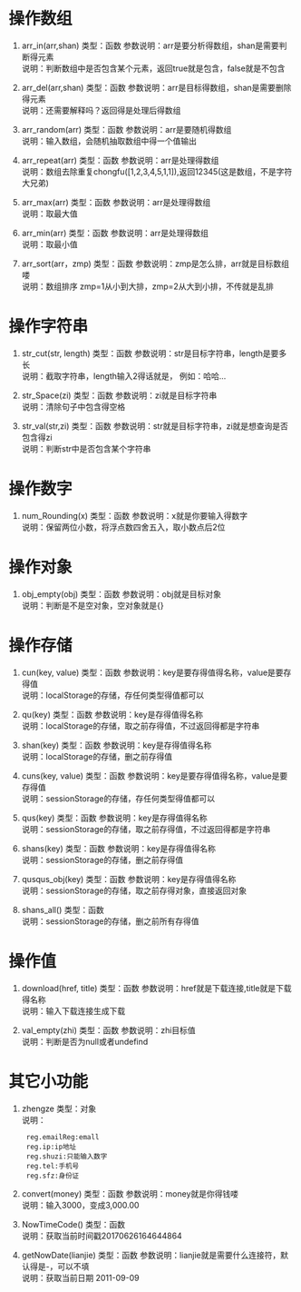# 操作数组
1. arr_in(arr,shan) 类型：函数        参数说明：arr是要分析得数组，shan是需要判断得元素  
    说明：判断数组中是否包含某个元素，返回true就是包含，false就是不包含

2. arr_del(arr,shan) 类型：函数        参数说明：arr是目标得数组，shan是需要删除得元素  
    说明：还需要解释吗？返回得是处理后得数组

3. arr_random(arr) 类型：函数        参数说明：arr是要随机得数组  
    说明：输入数组，会随机抽取数组中得一个值输出

4. arr_repeat(arr) 类型：函数        参数说明：arr是处理得数组  
    说明：数组去除重复chongfu([1,2,3,4,5,1,1]),返回12345(这是数组，不是字符大兄弟)

5. arr_max(arr) 类型：函数        参数说明：arr是处理得数组  
    说明：取最大值

6. arr_min(arr) 类型：函数        参数说明：arr是处理得数组  
    说明：取最小值

7. arr_sort(arr，zmp) 类型：函数        参数说明：zmp是怎么排，arr就是目标数组喽  
    说明：数组排序 zmp=1从小到大排，zmp=2从大到小排，不传就是乱排

# 操作字符串
1. str_cut(str, length) 类型：函数        参数说明：str是目标字符串，length是要多长  
    说明：截取字符串，length输入2得话就是，  例如：哈哈...

2. str_Space(zi) 类型：函数        参数说明：zi就是目标字符串  
    说明：清除句子中包含得空格
    
3. str_val(str,zi) 类型：函数        参数说明：str就是目标字符串，zi就是想查询是否包含得zi  
    说明：判断str中是否包含某个字符串

# 操作数字
1. num_Rounding(x) 类型：函数        参数说明：x就是你要输入得数字  
    说明：保留两位小数，将浮点数四舍五入，取小数点后2位

# 操作对象
1. obj_empty(obj) 类型：函数        参数说明：obj就是目标对象  
    说明：判断是不是空对象，空对象就是{}  
    
# 操作存储
1. cun(key, value) 类型：函数        参数说明：key是要存得值得名称，value是要存得值  
    说明：localStorage的存储，存任何类型得值都可以

2. qu(key) 类型：函数        参数说明：key是存得值得名称  
    说明：localStorage的存储，取之前存得值，不过返回得都是字符串

3. shan(key) 类型：函数        参数说明：key是存得值得名称  
    说明：localStorage的存储，删之前存得值

4. cuns(key, value) 类型：函数        参数说明：key是要存得值得名称，value是要存得值  
    说明：sessionStorage的存储，存任何类型得值都可以

5. qus(key) 类型：函数        参数说明：key是存得值得名称  
    说明：sessionStorage的存储，取之前存得值，不过返回得都是字符串

6. shans(key) 类型：函数        参数说明：key是存得值得名称  
    说明：sessionStorage的存储，删之前存得值

7. qusqus_obj(key) 类型：函数        参数说明：key是存得值得名称  
    说明：sessionStorage的存储，取之前存得对象，直接返回对象

8. shans_all() 类型：函数  
    说明：sessionStorage的存储，删之前所有存得值
    
# 操作值
1. download(href, title) 类型：函数        参数说明：href就是下载连接,title就是下载得名称  
    说明：输入下载连接生成下载

2. val_empty(zhi) 类型：函数        参数说明：zhi目标值  
    说明：判断是否为null或者undefind
    
# 其它小功能
1. zhengze 类型：对象  
    说明：  
    
        reg.emailReg:emall  
        reg.ip:ip地址  
        reg.shuzi:只能输入数字  
        reg.tel:手机号  
        reg.sfz:身份证  


2. convert(money) 类型：函数        参数说明：money就是你得钱喽  
    说明：输入3000，变成3,000.00

3. NowTimeCode() 类型：函数  
    说明：获取当前时间戳20170626164644864

4. getNowDate(lianjie) 类型：函数   参数说明：lianjie就是需要什么连接符，默认得是-，可以不填  
    说明：获取当前日期 2011-09-09






